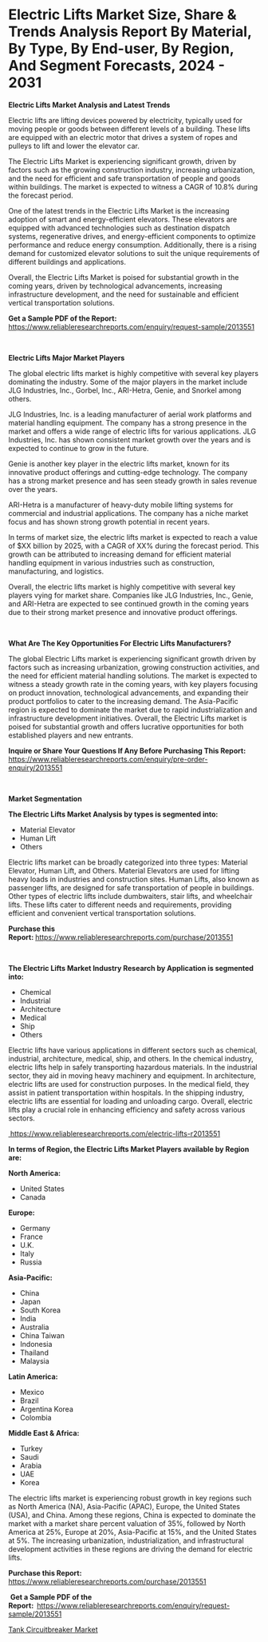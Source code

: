 <p><h1>Electric Lifts Market Size, Share & Trends Analysis Report By Material, By Type, By End-user, By Region, And Segment Forecasts, 2024 - 2031</h1></p><p><strong>Electric Lifts Market Analysis and Latest Trends</strong></p>
<p><p>Electric lifts are lifting devices powered by electricity, typically used for moving people or goods between different levels of a building. These lifts are equipped with an electric motor that drives a system of ropes and pulleys to lift and lower the elevator car.</p><p>The Electric Lifts Market is experiencing significant growth, driven by factors such as the growing construction industry, increasing urbanization, and the need for efficient and safe transportation of people and goods within buildings. The market is expected to witness a CAGR of 10.8% during the forecast period.</p><p>One of the latest trends in the Electric Lifts Market is the increasing adoption of smart and energy-efficient elevators. These elevators are equipped with advanced technologies such as destination dispatch systems, regenerative drives, and energy-efficient components to optimize performance and reduce energy consumption. Additionally, there is a rising demand for customized elevator solutions to suit the unique requirements of different buildings and applications.</p><p>Overall, the Electric Lifts Market is poised for substantial growth in the coming years, driven by technological advancements, increasing infrastructure development, and the need for sustainable and efficient vertical transportation solutions.</p></p>
<p><strong>Get a Sample PDF of the Report:&nbsp;</strong> <a href="https://www.reliableresearchreports.com/enquiry/request-sample/2013551">https://www.reliableresearchreports.com/enquiry/request-sample/2013551</a></p>
<p>&nbsp;</p>
<p><strong>Electric Lifts Major Market Players</strong></p>
<p><p>The global electric lifts market is highly competitive with several key players dominating the industry. Some of the major players in the market include JLG Industries, Inc., Gorbel, Inc., ARI-Hetra, Genie, and Snorkel among others.</p><p>JLG Industries, Inc. is a leading manufacturer of aerial work platforms and material handling equipment. The company has a strong presence in the market and offers a wide range of electric lifts for various applications. JLG Industries, Inc. has shown consistent market growth over the years and is expected to continue to grow in the future.</p><p>Genie is another key player in the electric lifts market, known for its innovative product offerings and cutting-edge technology. The company has a strong market presence and has seen steady growth in sales revenue over the years.</p><p>ARI-Hetra is a manufacturer of heavy-duty mobile lifting systems for commercial and industrial applications. The company has a niche market focus and has shown strong growth potential in recent years.</p><p>In terms of market size, the electric lifts market is expected to reach a value of $XX billion by 2025, with a CAGR of XX% during the forecast period. This growth can be attributed to increasing demand for efficient material handling equipment in various industries such as construction, manufacturing, and logistics.</p><p>Overall, the electric lifts market is highly competitive with several key players vying for market share. Companies like JLG Industries, Inc., Genie, and ARI-Hetra are expected to see continued growth in the coming years due to their strong market presence and innovative product offerings.</p></p>
<p>&nbsp;</p>
<p><strong>What Are The Key Opportunities For Electric Lifts Manufacturers?</strong></p>
<p><p>The global Electric Lifts market is experiencing significant growth driven by factors such as increasing urbanization, growing construction activities, and the need for efficient material handling solutions. The market is expected to witness a steady growth rate in the coming years, with key players focusing on product innovation, technological advancements, and expanding their product portfolios to cater to the increasing demand. The Asia-Pacific region is expected to dominate the market due to rapid industrialization and infrastructure development initiatives. Overall, the Electric Lifts market is poised for substantial growth and offers lucrative opportunities for both established players and new entrants.</p></p>
<p><strong>Inquire or Share Your Questions If Any Before Purchasing This Report:</strong> <a href="https://www.reliableresearchreports.com/enquiry/pre-order-enquiry/2013551">https://www.reliableresearchreports.com/enquiry/pre-order-enquiry/2013551</a></p>
<p>&nbsp;</p>
<p><strong>Market Segmentation</strong></p>
<p><strong>The Electric Lifts Market Analysis by types is segmented into:</strong></p>
<p><ul><li>Material Elevator</li><li>Human Lift</li><li>Others</li></ul></p>
<p><p>Electric lifts market can be broadly categorized into three types: Material Elevator, Human Lift, and Others. Material Elevators are used for lifting heavy loads in industries and construction sites. Human Lifts, also known as passenger lifts, are designed for safe transportation of people in buildings. Other types of electric lifts include dumbwaiters, stair lifts, and wheelchair lifts. These lifts cater to different needs and requirements, providing efficient and convenient vertical transportation solutions.</p></p>
<p><strong>Purchase this Report:&nbsp;</strong><a href="https://www.reliableresearchreports.com/purchase/2013551">https://www.reliableresearchreports.com/purchase/2013551</a></p>
<p>&nbsp;</p>
<p><strong>The Electric Lifts Market Industry Research by Application is segmented into:</strong></p>
<p><ul><li>Chemical</li><li>Industrial</li><li>Architecture</li><li>Medical</li><li>Ship</li><li>Others</li></ul></p>
<p><p>Electric lifts have various applications in different sectors such as chemical, industrial, architecture, medical, ship, and others. In the chemical industry, electric lifts help in safely transporting hazardous materials. In the industrial sector, they aid in moving heavy machinery and equipment. In architecture, electric lifts are used for construction purposes. In the medical field, they assist in patient transportation within hospitals. In the shipping industry, electric lifts are essential for loading and unloading cargo. Overall, electric lifts play a crucial role in enhancing efficiency and safety across various sectors.</p></p>
<p><a href="https://www.reliableresearchreports.com/electric-lifts-r2013551">&nbsp;https://www.reliableresearchreports.com/electric-lifts-r2013551</a></p>
<p><strong>In terms of Region, the Electric Lifts Market Players available by Region are:</strong></p>
<p>
    <p> <strong> North America: </strong>
        <ul>
            <li>United States</li>
            <li>Canada</li>
        </ul>
        </p> 
    <p> <strong> Europe: </strong>
        <ul>
            <li>Germany</li>
            <li>France</li>
            <li>U.K.</li>
            <li>Italy</li>
            <li>Russia</li>
        </ul>
        </p> 
    <p> <strong> Asia-Pacific: </strong>
        <ul>
            <li>China</li>
            <li>Japan</li>
            <li>South Korea</li>
            <li>India</li>
            <li>Australia</li>
            <li>China Taiwan</li>
            <li>Indonesia</li>
            <li>Thailand</li>
            <li>Malaysia</li>
        </ul>
        </p> 
    <p> <strong> Latin America: </strong>
        <ul>
            <li>Mexico</li>
            <li>Brazil</li>
            <li>Argentina Korea</li>
            <li>Colombia</li>
        </ul>
        </p> 
    <p> <strong> Middle East & Africa: </strong>
        <ul>
            <li>Turkey</li>
            <li>Saudi</li>
            <li>Arabia</li>
            <li>UAE</li>
            <li>Korea</li>
        </ul>
    </p>
    </p>
<p><p>The electric lifts market is experiencing robust growth in key regions such as North America (NA), Asia-Pacific (APAC), Europe, the United States (USA), and China. Among these regions, China is expected to dominate the market with a market share percent valuation of 35%, followed by North America at 25%, Europe at 20%, Asia-Pacific at 15%, and the United States at 5%. The increasing urbanization, industrialization, and infrastructural development activities in these regions are driving the demand for electric lifts.</p></p>
<p><strong>Purchase this Report: </strong><a href="https://www.reliableresearchreports.com/purchase/2013551">https://www.reliableresearchreports.com/purchase/2013551</a></p>
<p>&nbsp;<strong>Get a Sample PDF of the Report:&nbsp;&nbsp;</strong><a href="https://www.reliableresearchreports.com/enquiry/request-sample/2013551">https://www.reliableresearchreports.com/enquiry/request-sample/2013551</a></p>
<p><strong></strong></p>
<p><p><a href="https://github.com/PinkieRau13/Market-Research-Report-List-1/blob/main/tank-circuitbreaker-market.md">Tank Circuitbreaker Market</a></p></p>
